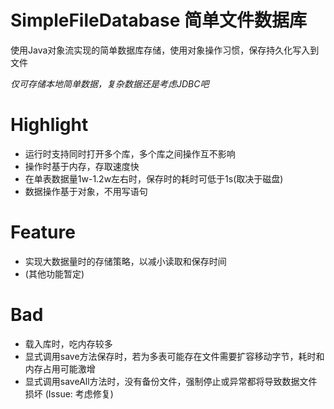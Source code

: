# SimpleFileDatabase 简单文件数据库

使用Java对象流实现的简单数据库存储，使用对象操作习惯，保存持久化写入到文件

*仅可存储本地简单数据，复杂数据还是考虑JDBC吧*

# Highlight

* 运行时支持同时打开多个库，多个库之间操作互不影响
* 操作时基于内存，存取速度快
* 在单表数据量1w-1.2w左右时，保存时的耗时可低于1s(取决于磁盘)
* 数据操作基于对象，不用写语句

# Feature

* 实现大数据量时的存储策略，以减小读取和保存时间
* (其他功能暂定)

# Bad

* 载入库时，吃内存较多
* 显式调用save方法保存时，若为多表可能存在文件需要扩容移动字节，耗时和内存占用可能激增
* 显式调用saveAll方法时，没有备份文件，强制停止或异常都将导致数据文件损坏 (Issue: 考虑修复)